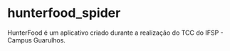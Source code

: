 hunterfood_spider
=================

HunterFood é um aplicativo criado durante a realização do TCC do IFSP - Campus Guarulhos.
